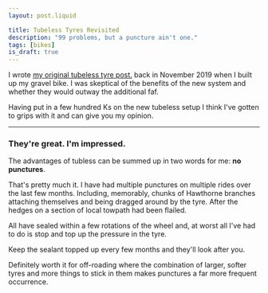 ```yaml
---
layout: post.liquid

title: Tubeless Tyres Revisited
description: "99 problems, but a puncture ain't one."
tags: [bikes]
is_draft: true
---
```


I wrote [my original tubeless tyre post.](/posts/2019-11-12-tubless-tyre-setup.html) back in November 2019 when I built up my gravel bike. I was skeptical of the benefits of the new system and whether they would outway the additional faf.

Having put in a few hundred Ks on the new tubeless setup I think I've gotten to grips with it and can give you my opinion.

---

### They're great. I'm impressed.

The advantages of tubless can be summed up in two words for me: __no punctures__.

That's pretty much it. I have had multiple punctures on multiple rides over the last few months. Including, memorably, chunks of Hawthorne branches attaching themselves and being dragged around by the tyre. After the hedges on a section of local towpath had been flailed.

All have sealed within a few rotations of the wheel and, at worst all I've had to do is stop and top up the pressure in the tyre.

Keep the sealant topped up every few months and they'll look after you.

Definitely worth it for off-roading where the combination of larger, softer tyres and more things to stick in them makes punctures a far more frequent occurrence.
